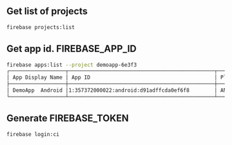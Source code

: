 ## Get list of projects
```sh
firebase projects:list
```

## Get app id. FIREBASE_APP_ID
```sh
firebase apps:list --project demoapp-6e3f3
┌──────────────────┬───────────────────────────────────────────────┬──────────┐
│ App Display Name │ App ID                                        │ Platform │
├──────────────────┼───────────────────────────────────────────────┼──────────┤
│ DemoApp  Android │1:357372000022:android:d91adffcda0ef6f8        │ ANDROID  │
└──────────────────┴───────────────────────────────────────────────┴──────────┘
```

## Generate FIREBASE_TOKEN
```
firebase login:ci
```
